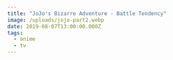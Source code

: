 ```yaml
---
title: "JoJo's Bizarre Adventure - Battle Tendency"
image: /uploads/jojo-part2.webp
date: 2019-08-07T13:00:00.000Z
tags:
  - anime
  - tv
---
```


